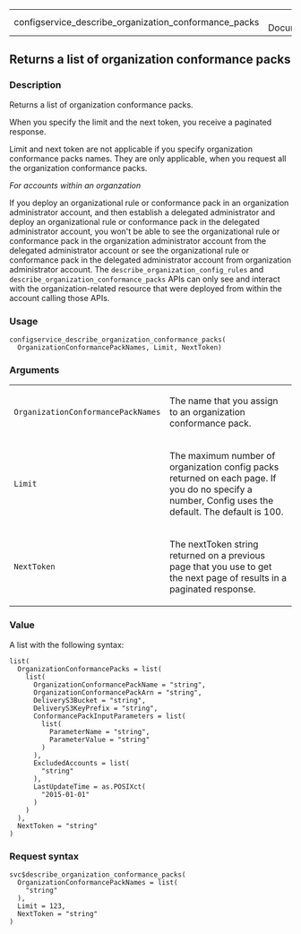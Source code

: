 <table style="width: 100%;">
<tbody>
<tr class="odd">
<td>configservice_describe_organization_conformance_packs</td>
<td style="text-align: right;">R Documentation</td>
</tr>
</tbody>
</table>

## Returns a list of organization conformance packs

### Description

Returns a list of organization conformance packs.

When you specify the limit and the next token, you receive a paginated
response.

Limit and next token are not applicable if you specify organization
conformance packs names. They are only applicable, when you request all
the organization conformance packs.

*For accounts within an organzation*

If you deploy an organizational rule or conformance pack in an
organization administrator account, and then establish a delegated
administrator and deploy an organizational rule or conformance pack in
the delegated administrator account, you won't be able to see the
organizational rule or conformance pack in the organization
administrator account from the delegated administrator account or see
the organizational rule or conformance pack in the delegated
administrator account from organization administrator account. The
`describe_organization_config_rules` and
`describe_organization_conformance_packs` APIs can only see and interact
with the organization-related resource that were deployed from within
the account calling those APIs.

### Usage

    configservice_describe_organization_conformance_packs(
      OrganizationConformancePackNames, Limit, NextToken)

### Arguments

<table>
<colgroup>
<col style="width: 35%" />
<col style="width: 65%" />
</colgroup>
<tbody>
<tr class="odd">
<td><code
id="configservice_describe_organization_conformance_packs_:_OrganizationConformancePackNames">OrganizationConformancePackNames</code></td>
<td><p>The name that you assign to an organization conformance
pack.</p></td>
</tr>
<tr class="even">
<td><code
id="configservice_describe_organization_conformance_packs_:_Limit">Limit</code></td>
<td><p>The maximum number of organization config packs returned on each
page. If you do no specify a number, Config uses the default. The
default is 100.</p></td>
</tr>
<tr class="odd">
<td><code
id="configservice_describe_organization_conformance_packs_:_NextToken">NextToken</code></td>
<td><p>The nextToken string returned on a previous page that you use to
get the next page of results in a paginated response.</p></td>
</tr>
</tbody>
</table>

### Value

A list with the following syntax:

    list(
      OrganizationConformancePacks = list(
        list(
          OrganizationConformancePackName = "string",
          OrganizationConformancePackArn = "string",
          DeliveryS3Bucket = "string",
          DeliveryS3KeyPrefix = "string",
          ConformancePackInputParameters = list(
            list(
              ParameterName = "string",
              ParameterValue = "string"
            )
          ),
          ExcludedAccounts = list(
            "string"
          ),
          LastUpdateTime = as.POSIXct(
            "2015-01-01"
          )
        )
      ),
      NextToken = "string"
    )

### Request syntax

    svc$describe_organization_conformance_packs(
      OrganizationConformancePackNames = list(
        "string"
      ),
      Limit = 123,
      NextToken = "string"
    )
